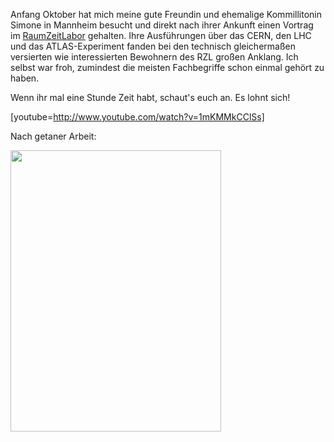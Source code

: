 <html><body><p>Anfang Oktober hat mich meine gute Freundin und ehemalige Kommillitonin Simone in Mannheim besucht und direkt nach ihrer Ankunft einen Vortrag im <a href="http://www.raumzeitlabor.de">RaumZeitLabor</a> gehalten. Ihre Ausführungen über das CERN, den LHC und das ATLAS-Experiment fanden bei den technisch gleichermaßen versierten wie interessierten Bewohnern des RZL großen Anklang. Ich selbst war froh, zumindest die meisten Fachbegriffe schon einmal gehört zu haben.

Wenn ihr mal eine Stunde Zeit habt, schaut's euch an. Es lohnt sich!

[youtube=http://www.youtube.com/watch?v=1mKMMkCClSs]

Nach getaner Arbeit:

<a href="/wp-content/uploads/2012/11/DSCN1250-1.jpg"><img src="https://flowfx.de/wp-content/uploads/2012/11/DSCN1250-1-337x450.jpg" alt="" title="Simone nach ihrem Vortrag im RaumZeitLabor" width="337" height="450" class="aligncenter size-medium wp-image-1499"></a></p></body></html>